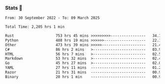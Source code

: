 ### Stats 👋
<!--START_SECTION:waka-->

```txt
From: 30 September 2022 - To: 09 March 2025

Total Time: 2,205 hrs 1 min

Rust                   753 hrs 45 mins >>>>>>>>>----------------   34.18 %
Python                 488 hrs 19 mins >>>>>>-------------------   22.15 %
Other                  473 hrs 39 mins >>>>>--------------------   21.48 %
C#                     86 hrs 2 mins   >------------------------   03.90 %
HTML                   56 hrs 7 mins   >------------------------   02.54 %
Markdown               53 hrs 32 mins  >------------------------   02.43 %
Go                     45 hrs 27 mins  >------------------------   02.06 %
YAML                   27 hrs 11 mins  -------------------------   01.23 %
Razor                  21 hrs 31 mins  -------------------------   00.98 %
Binary                 20 hrs 1 min    -------------------------   00.91 %
```

<!--END_SECTION:waka-->

<!--
**buhaytza2005/buhaytza2005** is a ✨ _special_ ✨ repository because its `README.md` (this file) appears on your GitHub profile.

Here are some ideas to get you started:

- 🔭 I’m currently working on ...
- 🌱 I’m currently learning ...
- 👯 I’m looking to collaborate on ...
- 🤔 I’m looking for help with ...
- 💬 Ask me about ...
- 📫 How to reach me: ...
- 😄 Pronouns: ...
- ⚡ Fun fact: ...
-->


